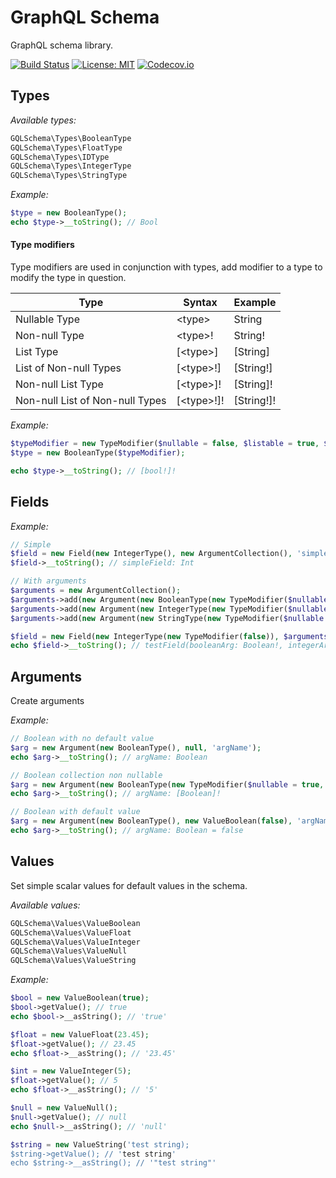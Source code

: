 # GraphQL Schema

GraphQL schema library.

[![Build Status](https://travis-ci.org/oligus/schema.svg?branch=master)](https://travis-ci.org/oligus/schema)
[![License: MIT](https://img.shields.io/badge/License-MIT-yellow.svg)](https://opensource.org/licenses/MIT)
[![Codecov.io](https://codecov.io/gh/oligus/schema/branch/master/graphs/badge.svg)](https://codecov.io/gh/oligus/schema)

## Types

*Available types:*

```php
GQLSchema\Types\BooleanType
GQLSchema\Types\FloatType
GQLSchema\Types\IDType
GQLSchema\Types\IntegerType
GQLSchema\Types\StringType
```

*Example:*

```php
$type = new BooleanType();
echo $type->__toString(); // Bool
```

#### Type modifiers

Type modifiers are used in conjunction with types, add modifier to a type to modify the type in question.

Type                            | Syntax      | Example
--------------------------------| ----------- | -------
Nullable Type                   | \<type>     | String
Non-null Type                   | \<type>!    | String!
List Type                       | [\<type>]   | [String]
List of Non-null Types          | [\<type>!]  | [String!]
Non-null List Type              | [\<type>]!  | [String]!
Non-null List of Non-null Types | [\<type>!]! | [String!]!

*Example:*
```php
$typeModifier = new TypeModifier($nullable = false, $listable = true, $nullableList = false);
$type = new BooleanType($typeModifier);

echo $type->__toString(); // [bool!]!
```

## Fields

*Example:*

```php
// Simple
$field = new Field(new IntegerType(), new ArgumentCollection(), 'simpleField');
$field->__toString(); // simpleField: Int

// With arguments        
$arguments = new ArgumentCollection();
$arguments->add(new Argument(new BooleanType(new TypeModifier($nullable = false)), null, 'booleanArg'));
$arguments->add(new Argument(new IntegerType(new TypeModifier($nullable = false)), null, 'integerArg'));
$arguments->add(new Argument(new StringType(new TypeModifier($nullable = false)), new ValueString('test'), 'stringArg'));

$field = new Field(new IntegerType(new TypeModifier(false)), $arguments, 'testField');
echo $field->__toString(); // testField(booleanArg: Boolean!, integerArg: Int!, stringArg: String! = "test"): Int!'

```

## Arguments

Create arguments

*Example:*

```php
// Boolean with no default value
$arg = new Argument(new BooleanType(), null, 'argName');
echo $arg->__toString(); // argName: Boolean

// Boolean collection non nullable
$arg = new Argument(new BooleanType(new TypeModifier($nullable = true, $listable = true, $nullableList = false), null, 'argName');
echo $arg->__toString(); // argName: [Boolean]!

// Boolean with default value
$arg = new Argument(new BooleanType(), new ValueBoolean(false), 'argName');
echo $arg->__toString(); // argName: Boolean = false

```

## Values

Set simple scalar values for default values in the schema. 

*Available values:*

```php
GQLSchema\Values\ValueBoolean
GQLSchema\Values\ValueFloat
GQLSchema\Values\ValueInteger
GQLSchema\Values\ValueNull
GQLSchema\Values\ValueString
```

*Example:*

```php
$bool = new ValueBoolean(true);
$bool->getValue(); // true
echo $bool->__asString(); // 'true'

$float = new ValueFloat(23.45);
$float->getValue(); // 23.45
echo $float->__asString(); // '23.45'

$int = new ValueInteger(5);
$float->getValue(); // 5
echo $float->__asString(); // '5'

$null = new ValueNull();
$null->getValue(); // null
echo $null->__asString(); // 'null'

$string = new ValueString('test string);
$string->getValue(); // 'test string'
echo $string->__asString(); // '"test string"'
```
